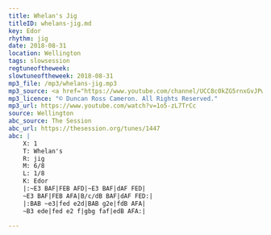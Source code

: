 ```yaml
---
title: Whelan's Jig
titleID: whelans-jig.md
key: Edor
rhythm: jig
date: 2018-08-31
location: Wellington
tags: slowsession
regtuneoftheweek:
slowtuneoftheweek: 2018-08-31
mp3_file: /mp3/whelans-jig.mp3
mp3_source: <a href="https://www.youtube.com/channel/UCC8c0kZG5rnxGvJPwaYvBkg">Duncan Ross Cameron</a>
mp3_licence: "© Duncan Ross Cameron. All Rights Reserved."
mp3_url: https://www.youtube.com/watch?v=1o5-zL7TrCc
source: Wellington
abc_source: The Session
abc_url: https://thesession.org/tunes/1447
abc: |
    X: 1
    T: Whelan's
    R: jig
    M: 6/8
    L: 1/8
    K: Edor
    |:~E3 BAF|FEB AFD|~E3 BAF|dAF FED|
    ~E3 BAF|FEB AFA|B/c/dB BAF|dAF FED:|
    |:BAB ~e3|fed e2d|BAB g2e|fdB AFA|
    ~B3 ede|fed e2 f|gbg faf|edB AFA:|

---
```

